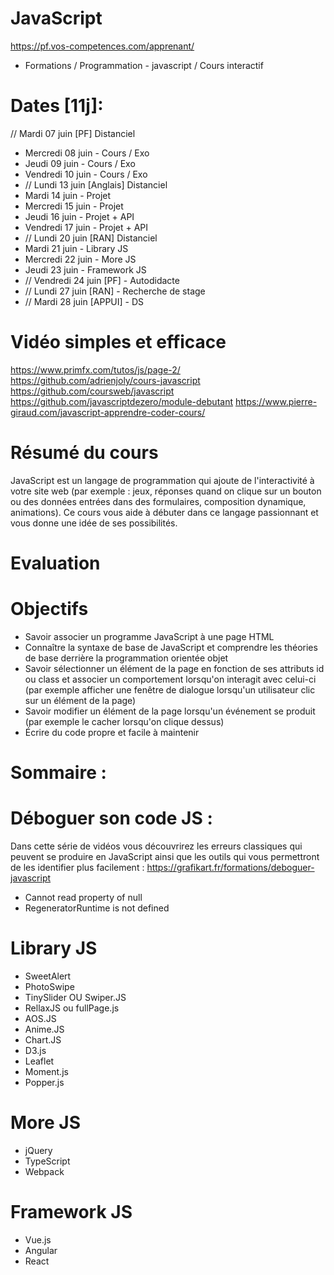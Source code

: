 # JavaScript
https://pf.vos-competences.com/apprenant/
- Formations / Programmation - javascript / Cours interactif

# Dates [11j]:
// Mardi 07 juin [PF] Distanciel
- Mercredi 08 juin - Cours / Exo
- Jeudi 09 juin - Cours / Exo
- Vendredi 10 juin - Cours / Exo
- // Lundi 13 juin [Anglais] Distanciel
- Mardi 14 juin - Projet
- Mercredi 15 juin - Projet
- Jeudi 16 juin - Projet + API
- Vendredi 17 juin - Projet + API
- // Lundi 20 juin [RAN] Distanciel
- Mardi 21 juin - Library JS
- Mercredi 22 juin - More JS
- Jeudi 23 juin - Framework JS
- // Vendredi 24 juin [PF] - Autodidacte
- // Lundi 27 juin [RAN] - Recherche de stage 
- // Mardi 28 juin [APPUI] - DS

# Vidéo simples et efficace
https://www.primfx.com/tutos/js/page-2/
https://github.com/adrienjoly/cours-javascript
https://github.com/coursweb/javascript
https://github.com/javascriptdezero/module-debutant
https://www.pierre-giraud.com/javascript-apprendre-coder-cours/

# Résumé du cours
JavaScript est un langage de programmation qui ajoute de l'interactivité à votre site web (par exemple : jeux, réponses quand on clique sur un bouton ou des données entrées dans des formulaires, composition dynamique, animations). Ce cours vous aide à débuter dans ce langage passionnant et vous donne une idée de ses possibilités.

# Evaluation 

# Objectifs
- Savoir associer un programme JavaScript à une page HTML
- Connaître la syntaxe de base de JavaScript et comprendre les théories de base derrière la programmation orientée objet
- Savoir sélectionner un élément de la page en fonction de ses attributs id ou class et associer un comportement lorsqu'on interagit avec celui-ci (par exemple afficher une fenêtre de dialogue lorsqu'un utilisateur clic sur un élément de la page)
- Savoir modifier un élément de la page lorsqu'un événement se produit (par exemple le cacher lorsqu'on clique dessus)
- Écrire du code propre et facile à maintenir
  
# Sommaire :

# Déboguer son code JS :
Dans cette série de vidéos vous découvrirez les erreurs classiques qui peuvent se produire en JavaScript ainsi que les outils qui vous permettront de les identifier plus facilement : https://grafikart.fr/formations/deboguer-javascript
-  Cannot read property of null 
-  RegeneratorRuntime is not defined 

# Library JS
- SweetAlert
- PhotoSwipe
- TinySlider OU Swiper.JS
- RellaxJS ou fullPage.js
- AOS.JS
- Anime.JS
- Chart.JS
- D3.js
- Leaflet
- Moment.js
- Popper.js

# More JS
- jQuery
- TypeScript
- Webpack

# Framework JS
- Vue.js
- Angular
- React
